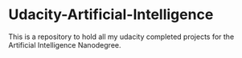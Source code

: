 # Udacity-Artificial-Intelligence
This is a repository to hold all my udacity completed projects for the Artificial Intelligence Nanodegree.

